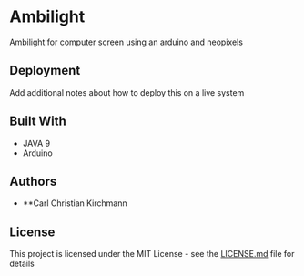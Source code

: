 # Ambilight

Ambilight for computer screen using an arduino and neopixels

## Deployment

Add additional notes about how to deploy this on a live system

## Built With

* JAVA 9
* Arduino


## Authors

* **Carl Christian Kirchmann


## License

This project is licensed under the MIT License - see the [LICENSE.md](LICENSE.md) file for details
